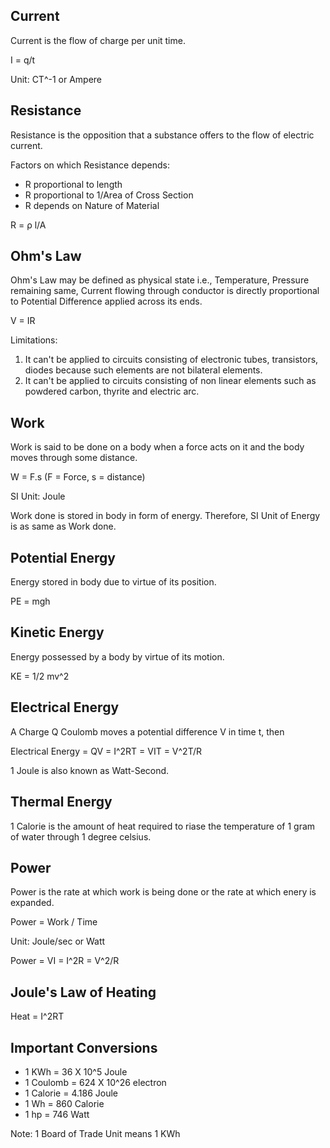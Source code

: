 ## Current

Current is the flow of charge per unit time. 

I = q/t

Unit: CT^-1 or Ampere

## Resistance 

Resistance is the opposition that a substance offers to the flow of electric current. 

Factors on which Resistance depends: 

* R proportional to length
* R proportional to 1/Area of Cross Section
* R depends on Nature of Material

R = ρ l/A

## Ohm's Law

Ohm's Law may be defined as physical state i.e., Temperature, Pressure remaining same, Current flowing through conductor is directly proportional to Potential Difference applied across its ends.

V = IR

Limitations: 

1. It can't be applied to circuits consisting of electronic tubes, transistors, diodes because such elements are not bilateral elements.
2. It can't be applied to circuits consisting of non linear elements such as powdered carbon, thyrite and electric arc.

## Work

Work is said to be done on a body when a force acts on it and the body moves through some distance. 

W = F.s   (F = Force, s = distance)

SI Unit: Joule

Work done is stored in body in form of energy. Therefore, SI Unit of Energy is as same as Work done. 

## Potential Energy

Energy stored in body due to virtue of its position. 

PE = mgh

## Kinetic Energy

Energy possessed by a body by virtue of its motion. 

KE = 1/2 mv^2

## Electrical Energy

A Charge Q Coulomb moves a potential difference V in time t, then 

Electrical Energy = QV = I^2RT = VIT = V^2T/R

1 Joule is also known as Watt-Second. 

## Thermal Energy

1 Calorie is the amount of heat required to riase the temperature of 1 gram of water through 1 degree celsius. 

## Power

Power is the rate at which work is being done or the rate at which enery is expanded. 

Power = Work / Time

Unit: Joule/sec or Watt

Power = VI = I^2R = V^2/R

## Joule's Law of Heating

Heat = I^2RT







## Important Conversions

* 1 KWh = 36 X 10^5 Joule
* 1 Coulomb = 624 X 10^26 electron
* 1 Calorie = 4.186 Joule
* 1 Wh = 860 Calorie
* 1 hp = 746 Watt

Note: 1 Board of Trade Unit means 1 KWh
